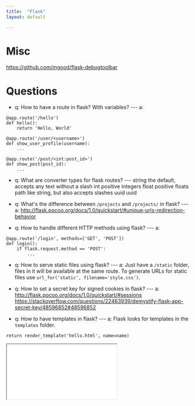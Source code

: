 ```yaml
---
title:  "Flask"
layout: default

---
```


# Misc

<https://github.com/mgood/flask-debugtoolbar>

# Questions

- q: How to have a route in flask? With variables? --- a: 
```
@app.route('/hello')
def hello():
    return 'Hello, World'
    
@app.route('/user/<username>')
def show_user_profile(username):
    ...
    
@app.route('/post/<int:post_id>')
def show_post(post_id):
    ...
```

- q: What are converter types for flask routes? ---
string      the default, accepts any text without a slash
int         positive integers
float       positive floats
path        like string, but also accepts slashes
uuid        uuid


- q: What's the difference between `/projects` and `/projects/` in flask? --- a: <http://flask.pocoo.org/docs/1.0/quickstart/#unique-urls-redirection-behavior>

- q: How to handle different HTTP methods using flask? --- a: 

```
@app.route('/login', methods=['GET', 'POST'])
def login():
    if flask.request.method == 'POST':
        ...
```

- q: How to serve static files using flask? --- a:
Just have a `/static` folder, files in it will be available at the same route.
To generate URLs for static files use `url_for('static', filename='style.css')`.

- q: How to set a secret key for signed cookies in flask? --- a:
<http://flask.pocoo.org/docs/1.0/quickstart/#sessions>
<https://stackoverflow.com/questions/22463939/demystify-flask-app-secret-key/48596852#48596852>

- q: How to have templates in flask? --- a:
Flask looks for templates in the `templates` folder.

```
return render_template('hello.html', name=name)
```


<iframe class="autoresize nodisplay superlearn-iframe" src="{{ site.superlearn_url }}/ht/asdf2?deckname=python -- flask">
    <p>Your browser does not support iframes.</p>
</iframe>

